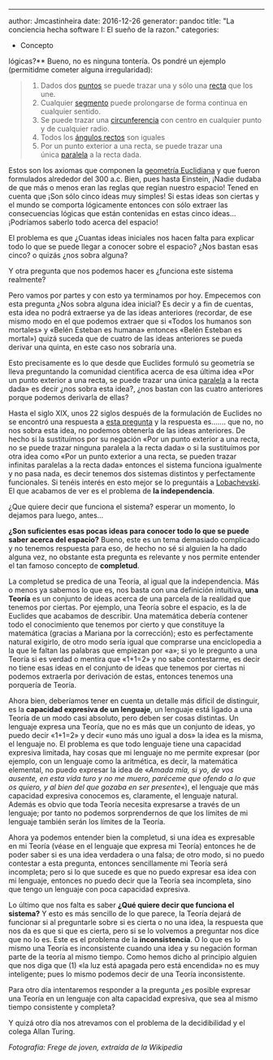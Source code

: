 ---
author: Jmcastinheira
date: 2016-12-26
generator: pandoc
title: "La conciencia hecha software I: El sueño de la razon."
categories:
  - Concepto

 lógicas?** Bueno, no es ninguna
tontería. Os pondré un ejemplo (permitidme cometer alguna
irregularidad):

> 1.  Dados
>     dos [puntos](http://es.wikipedia.org/wiki/Punto_%28geometr%C3%ADa%29 "Punto (geometría)") se
>     puede trazar una y sólo
>     una [recta](http://es.wikipedia.org/wiki/Recta "Recta") que los
>     une.
> 2.  Cualquier [segmento](http://es.wikipedia.org/wiki/Segmento "Segmento") puede
>     prolongarse de forma continua en cualquier sentido.
> 3.  Se puede trazar
>     una [circunferencia](http://es.wikipedia.org/wiki/Circunferencia "Circunferencia") con
>     centro en cualquier punto y de cualquier radio.
> 4.  Todos los [ángulos
>     rectos](http://es.wikipedia.org/wiki/%C3%81ngulo_recto "Ángulo recto") son
>     iguales
> 5.  Por un punto exterior a una recta, se puede trazar una
>     única [paralela](http://es.wikipedia.org/wiki/Paralelismo_%28matem%C3%A1tica%29 "Paralelismo (matemática)") a
>     la recta dada.

Estos son los axiomas que componen la [geometría
Euclidiana](http://es.wikipedia.org/wiki/Geometr%C3%ADa_euclidiana) y
que fueron formulados alrededor del 300 a.c. Bien, pues hasta Einstein,
¡Nadie dudaba de que más o menos eran las reglas que regían nuestro
espacio! Tened en cuenta que ¡Son sólo cinco ideas muy simples! Si estas
ideas son ciertas y el mundo se comporta lógicamente entonces con sólo
extraer las consecuencias lógicas que están contenidas en estas cinco
ideas... ¡Podríamos saberlo todo acerca del espacio!

El problema es que ¿Cuantas ideas iniciales nos hacen falta para
explicar todo lo que se puede llegar a conocer sobre el espacio? ¿Nos
bastan esas cinco? o quizás ¿nos sobra alguna?

Y otra pregunta que nos podemos hacer es ¿funciona este sistema
realmente?

Pero vamos por partes y con esto ya terminamos por hoy. Empecemos con
esta pregunta ¿Nos sobra alguna idea inicial? Es decir y a fin de
cuentas, esta idea no podrá extraerse ya de las ideas anteriores
(recordar, de ese mismo modo en el que podemos extraer que si «Todos los
humanos son mortales» y «Belén Esteban es humana» entonces «Belén
Esteban es mortal») quizá suceda que de cuatro de las ideas anteriores
se pueda derivar una quinta, en este caso nos sobraría una.

Esto precisamente es lo que desde que Euclides formuló su geometría se
lleva preguntando la comunidad científica acerca de esa última idea «Por
un punto exterior a una recta, se puede trazar una
única [paralela](http://es.wikipedia.org/wiki/Paralelismo_%28matem%C3%A1tica%29 "Paralelismo (matemática)") a
la recta dada» es decir ¿nos sobra esta idea?, ¿nos bastan con las
cuatro anteriores porque podemos derivarla de ellas?

Hasta el siglo XIX, unos 22 siglos después de la formulación de Euclides
no se encontró una respuesta a [esta
pregunta](http://es.wikipedia.org/wiki/Quinto_postulado_de_Euclides#La_aparici.C3.B3n_de_las_geometr.C3.ADas_no_eucl.C3.ADdeas)
y la respuesta es....... que no, no nos sobra esta idea, no podemos
obtenerla de las ideas anteriores. De hecho si la sustituímos por su
negación «Por un punto exterior a una recta, no se puede trazar ninguna
paralela a la recta dada» o si la sustituímos por otra idea como «Por un
punto exterior a una recta, se pueden trazar infinitas paralelas a la
recta dada» entonces el sistema funciona igualmente y no pasa nada, es
decir tenemos dos sistemas distintos y perfectamente funcionales. Si
tenéis interés en esto mejor se lo preguntáis a
[Lobachevski](http://es.wikipedia.org/wiki/Nikol%C3%A1i_Lobachevski). El
que acabamos de ver es el problema de **la independencia**.

¿Que quiere decir que funciona el sistema? esperar un momento, lo
dejamos para luego, antes...

**¿Son suficientes esas pocas ideas para conocer todo lo que se puede
saber acerca del espacio?** Bueno, este es un tema demasiado complicado
y no tenemos respuesta para eso, de hecho no sé si alguien la ha dado
alguna vez, no obstante esta pregunta es relevante y nos permite
entender el tan famoso concepto de **completud**.

La completud se predica de una Teoría, al igual que la independencia.
Más o menos ya sabemos lo que es, nos basta con una definición
intuitiva, **una Teoría** es un conjunto de ideas acerca de una parcela
de la realidad que tenemos por ciertas. Por ejemplo, una Teoría sobre el
espacio, es la de Euclides que acabamos de describir. Una matemática
debería contener todo el conocimiento que tenemos por cierto y que
constituye la matemática (gracias a Mariana por la corrección); esto es
perfectamente natural exigirlo, de otro modo sería igual que comprarse
una enciclopedia a la que le faltan las palabras que empiezan por «a»;
si yo le pregunto a una Teoría si es verdad o mentira que «1+1=2» y no
sabe contestarme, es decir no tiene esas ideas en el conjunto de ideas
que tenemos por ciertas ni podemos extraerla por derivación de estas,
entonces tenemos una porquería de Teoría.

Ahora bien, deberíamos tener en cuenta un detalle más difícil de
distinguir, es la **capacidad expresiva de un lenguaje**, un lenguaje
está ligado a una Teoría de un modo casi absoluto, pero deben ser cosas
distintas. Un lenguaje expresa una Teoría, que no es más que un conjunto
de ideas, yo puedo decir «1+1=2» y decir «uno más uno igual a dos» la
idea es la misma, el lenguaje no. El problema es que todo lenguaje tiene
una capacidad expresiva limitada, hay cosas que mi lenguaje no me
permite expresar (por ejemplo, con un lenguaje como la aritmética, es
decir, la matemática elemental, no puedo expresar la idea de «*Amada
mía, si yo, de vos ausente, en esta vida turo y no me muero, paréceme
que ofendo a lo que os quiero, y al bien del que gozaba en ser
presente*«), el lenguaje que más capacidad expresiva conocemos es,
claramente, el lenguaje natural. Además es obvio que toda Teoría
necesita expresarse a través de un lenguaje; por tanto no podemos
sorprendernos de que los límites de mi lenguaje también serán los
límites de la Teoría.

Ahora ya podemos entender bien la completud, si una idea es expresable
en mi Teoría (véase en el lenguaje que expresa mi Teoría) entonces he de
poder saber si es una idea verdadera o una falsa; de otro modo, si no
puedo contestar a esta pregunta, entonces sencillamente mi Teoría será
incompleta; pero si lo que sucede es que no puedo expresar esa idea con
mi lenguaje, entonces no puedo decir que la Teoría sea incompleta, sino
que tengo un lenguaje con poca capacidad expresiva.

Lo último que nos falta es saber **¿Qué quiere decir que funciona el
sistema?** Y esto es más sencillo de lo que parece, la Teoría dejará de
funcionar si al preguntarle sobre si es cierta o no una idea, la
respuesta que nos da es que si que es cierta, pero si se lo volvemos a
preguntar nos dice que no lo es. Este es el problema de la
**inconsistencia**. O lo que es lo mismo una Teoría es inconsistente
cuando una idea y su negación forman parte de la teoría al mismo tiempo.
Como hemos dicho al principio alguien que nos diga que (1) «la luz está
apagada pero está encendida» no es muy inteligente; pues lo mismo
podemos decir de una Teoría inconsistente.

Para otro día intentaremos responder a la pregunta ¿es posible expresar
una Teoría en un lenguaje con alta capacidad expresiva, que sea al mismo
tiempo consistente y completa?

Y quizá otro día nos atrevamos con el problema de la decidibilidad y el
colega Allan Turing.

*Fotografía: Frege de joven, extraída de la Wikipedia*
